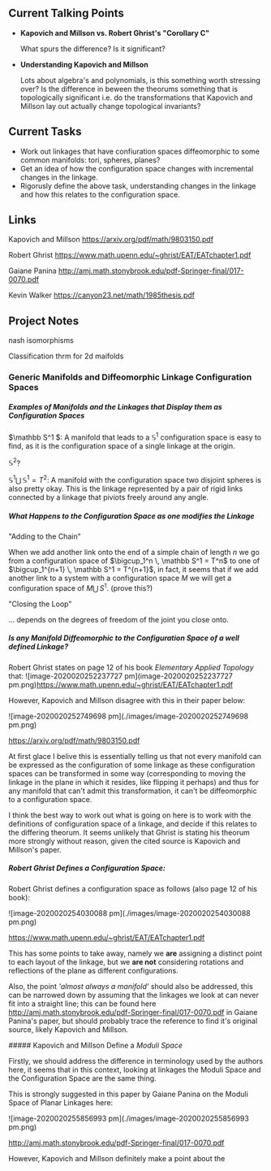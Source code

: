 ## Current Talking Points

- __Kapovich and Millson vs. Robert Ghrist's "Corollary C"__

    What spurs the difference? Is it significant? 

- __Understanding Kapovich and Millson__

    Lots about algebra's and polynomials, is this something worth stressing over? Is the difference in beween the theorums something that is topologically significant i.e. do the transformations that Kapovich and Millson lay out actually change topological invariants? 

## Current Tasks

- Work out linkages that have confiuration spaces diffeomorphic to some common manifolds: tori, spheres, planes?
- Get an idea of how the configuration space changes with incremental changes in the linkage.
- Rigorusly define the above task, understanding changes in the linkage and how this relates to the configuration space.

## Links

Kapovich and Millson 
https://arxiv.org/pdf/math/9803150.pdf

Robert Ghrist
https://www.math.upenn.edu/~ghrist/EAT/EATchapter1.pdf

Gaiane Panina
http://amj.math.stonybrook.edu/pdf-Springer-final/017-0070.pdf

Kevin Walker
https://canyon23.net/math/1985thesis.pdf

## Project Notes

nash isomorphisms

Classification thrm for 2d maifolds

### Generic Manifolds and Diffeomorphic Linkage Configuration Spaces

##### _Examples of Manifolds and the Linkages that Display them as Configuration Spaces_

$\mathbb S^1 $: A manifold  that leads to a $\mathbb S^1$ configuration space is easy to find, as it is the configuration space of a single linkage at the origin. 

$\mathbb S^2$?

$\mathbb S^1 \bigcup \, \mathbb S^1 = T^2$: A manifold with the configuration space two disjoint spheres is also pretty okay. This is the linkage represented by a pair of rigid links connected by a linkage that piviots freely around any angle.

##### _What Happens to the Configuration Space as one modifies the Linkage_ 

"Adding to the Chain"

When we add another link onto the end of a simple chain of length $n$ we go from a configuration space of $\bigcup_1^n \, \mathbb S^1 = T^n$ to one of $\bigcup_1^{n+1} \, \mathbb S^1 = T^{n+1}$, in fact, it seems that if we add another link to a system with a configuration space $M$ we will get a configuration space of $M \bigcup \mathbb \, S^1$.  (prove this?) 

"Closing the Loop"

... depends on the degrees of freedom of the joint you close onto. 

##### _Is any Manifold Diffeomorphic to the Configuration Space of a well defined Linkage?_

Robert Ghrist states on page 12 of his book _Elementary Applied Topology_ that: ![image-2020020252237727 pm](image-2020020252237727 pm.png)https://www.math.upenn.edu/~ghrist/EAT/EATchapter1.pdf

However, Kapovich and Millson disagree with this in their paper below:

![image-2020020252749698 pm](./images/image-2020020252749698 pm.png)

https://arxiv.org/pdf/math/9803150.pdf

At first glace I belive this is essentially telling us that not every manifold can be expressed as the configuration of some linkage as these configuration spaces can be transformed in some way (corresponding to moving the linkage in the plane in which it resides, like flipping it perhaps) and thus for any manifold that can't admit this transformation, it can't be diffeomorphic to a configuration space.

I think the best way to work out what is going on here is to work with the definitions of configuration space of a linkage, and decide if this relates to the differing theorum. It seems unlikely that Ghrist is stating his theorum more strongly without reason, given the cited source is Kapovich and Millson's paper.

##### Robert Ghrist Defines a Configuration Space:

Robert Ghrist defines a configuration space as follows (also page 12 of his book):

![image-2020020254030088 pm](./images/image-2020020254030088 pm.png)  

https://www.math.upenn.edu/~ghrist/EAT/EATchapter1.pdf

This has some points to take away, namely we **are** assigning a distinct point to each layout of the linkage, but we **are not** considering rotations and reflections of the plane as different configurations.

Also, the point *'almost always a manifold'* should also be addressed, this can be narrowed down by assuming that the linkages we look at can never fit into a straight line; this can be found here http://amj.math.stonybrook.edu/pdf-Springer-final/017-0070.pdf in Gaiane Panina's paper, but should probably trace the reference to find it's original source, likely Kapovich and Millson. 

##### Kapovich and Millson Define a _Moduli Space_

Firstly, we should address the difference in terminology used by the authors here, it seems that in this context, looking at linkages the Moduli Space and the Configuration Space are the same thing. 

This is strongly suggested in this paper by Gaiane Panina on the Moduli Space of Planar Linkages here:

![image-2020020255856993 pm](./images/image-2020020255856993 pm.png)

http://amj.math.stonybrook.edu/pdf-Springer-final/017-0070.pdf

However, Kapovich and Millson definitely make a point about the 
